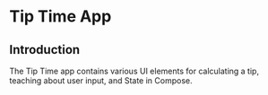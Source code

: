 Tip Time App
=================================


Introduction
------------
The Tip Time app contains various UI elements for calculating a tip,
teaching about user input, and State in Compose.


